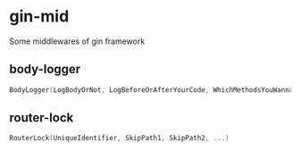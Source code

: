 # gin-mid
Some middlewares of gin framework

## body-logger
```go
BodyLogger(LogBodyOrNot, LogBeforeOrAfterYourCode, WhichMethodsYouWannaLogBody)
```

## router-lock
```go
RouterLock(UniqueIdentifier, SkipPath1, SkipPath2, ...)
```
